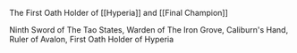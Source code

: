 The First Oath Holder of [[Hyperia]] and [[Final Champion]]

Ninth Sword of The Tao States, Warden of The Iron Grove, Caliburn's Hand, Ruler of Avalon, First Oath Holder of Hyperia